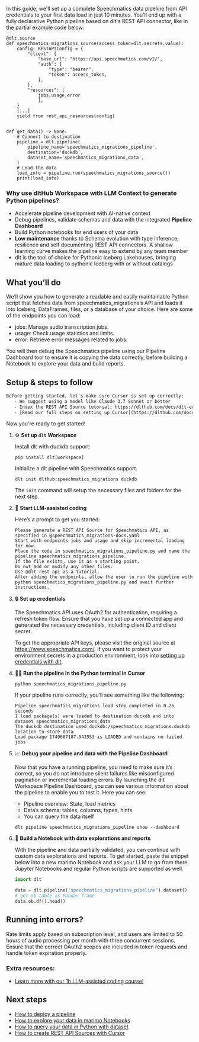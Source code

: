 In this guide, we'll set up a complete Speechmatics data pipeline from API credentials to your first data load in just 10 minutes. You'll end up with a fully declarative Python pipeline based on dlt's REST API connector, like in the partial example code below:

```python-outcome
@dlt.source
def speechmatics_migrations_source(access_token=dlt.secrets.value):
    config: RESTAPIConfig = {
        "client": {
            "base_url": "https://api.speechmatics.com/v2/",
            "auth": {
                "type": "bearer",
                "token": access_token,
            },
        },
        "resources": [
            jobs,usage,error
            ],
    }
    [...]
    yield from rest_api_resources(config)


def get_data() -> None:
    # Connect to destination
    pipeline = dlt.pipeline(
        pipeline_name='speechmatics_migrations_pipeline',
        destination='duckdb',
        dataset_name='speechmatics_migrations_data', 
    )
    # Load the data
    load_info = pipeline.run(speechmatics_migrations_source())
    print(load_info) 
```

### Why use dltHub Workspace with LLM Context to generate Python pipelines?

- Accelerate pipeline development with AI-native context
- Debug pipelines, validate schemas and data with the integrated **Pipeline Dashboard**
- Build Python notebooks for end users of your data
- **Low maintenance** thanks to Schema evolution with type inference, resilience and self documenting REST API connectors. A shallow learning curve makes the pipeline easy to extend by any team member
- dlt is the tool of choice for Pythonic Iceberg Lakehouses, bringing mature data loading to pythonic Iceberg with or without catalogs

## What you’ll do

We’ll show you how to generate a readable and easily maintainable Python script that fetches data from speechmatics_migrations’s API and loads it into Iceberg, DataFrames, files, or a database of your choice. Here are some of the endpoints you can load:

- jobs: Manage audio transcription jobs.
- usage: Check usage statistics and limits.
- error: Retrieve error messages related to jobs.

You will then debug the Speechmatics pipeline using our Pipeline Dashboard tool to ensure it is copying the data correctly, before building a Notebook to explore your data and build reports.

## Setup & steps to follow

```default
Before getting started, let's make sure Cursor is set up correctly:
   - We suggest using a model like Claude 3.7 Sonnet or better
   - Index the REST API Source tutorial: https://dlthub.com/docs/dlt-ecosystem/verified-sources/rest_api/ and add it to context as **@dlt rest api**
   - [Read our full steps on setting up Cursor](https://dlthub.com/docs/dlt-ecosystem/llm-tooling/cursor-restapi#23-configuring-cursor-with-documentation)
```

Now you're ready to get started!

1. ⚙️ **Set up `dlt` Workspace**
    
    Install dlt with duckdb support:
    ```shell
    pip install dlt[workspace]
    ```

    Initialize a dlt pipeline with Speechmatics support.
    ```shell
    dlt init dlthub:speechmatics_migrations duckdb
    ```

    The `init` command will setup the necessary files and folders for the next step.
    
2. 🤠 **Start LLM-assisted coding**
    
    Here’s a prompt to get you started:
    
    ```prompt
    Please generate a REST API Source for Speechmatics API, as specified in @speechmatics_migrations-docs.yaml 
    Start with endpoints jobs and usage and skip incremental loading for now. 
    Place the code in speechmatics_migrations_pipeline.py and name the pipeline speechmatics_migrations_pipeline. 
    If the file exists, use it as a starting point. 
    Do not add or modify any other files. 
    Use @dlt rest api as a tutorial. 
    After adding the endpoints, allow the user to run the pipeline with python speechmatics_migrations_pipeline.py and await further instructions.
    ```

    
3. 🔒 **Set up credentials** 
    
    The Speechmatics API uses OAuth2 for authentication, requiring a refresh token flow. Ensure that you have set up a connected app and generated the necessary credentials, including client ID and client secret.
    
    To get the appropriate API keys, please visit the original source at https://www.speechmatics.com/.
    If you want to protect your environment secrets in a production environment, look into [setting up credentials with dlt](https://dlthub.com/docs/walkthroughs/add_credentials).
    
4. 🏃‍♀️ **Run the pipeline in the Python terminal in Cursor**
    
    ```shell
    python speechmatics_migrations_pipeline.py
    ```
    
    If your pipeline runs correctly, you’ll see something like the following:
    
    ```shell
    Pipeline speechmatics_migrations load step completed in 0.26 seconds
    1 load package(s) were loaded to destination duckdb and into dataset speechmatics_migrations_data
    The duckdb destination used duckdb:/speechmatics_migrations.duckdb location to store data
    Load package 1749667187.541553 is LOADED and contains no failed jobs
    ```
    
5. 📈 **Debug your pipeline and data with the Pipeline Dashboard**

    Now that you have a running pipeline, you need to make sure it’s correct, so you do not introduce silent failures like misconfigured pagination or incremental loading errors. By launching the dlt Workspace Pipeline Dashboard, you can see various information about the pipeline to enable you to test it. Here you can see:
    - Pipeline overview: State, load metrics
    - Data’s schema: tables, columns, types, hints
    - You can query the data itself
    
    ```shell
    dlt pipeline speechmatics_migrations_pipeline show --dashboard
    ```
    
6. 🐍 **Build a Notebook with data explorations and reports**

    With the pipeline and data partially validated, you can continue with custom data explorations and reports. To get started, paste the snippet below into a new marimo Notebook and ask your LLM to go from there. Jupyter Notebooks and regular Python scripts are supported as well.

    
    ```python
    import dlt

   data = dlt.pipeline("speechmatics_migrations_pipeline").dataset()
   # get ob table as Pandas frame
   data.ob.df().head()
    ```

## Running into errors?

Rate limits apply based on subscription level, and users are limited to 50 hours of audio processing per month with three concurrent sessions. Ensure that the correct OAuth2 scopes are included in token requests and handle token expiration properly.

### Extra resources:

- [Learn more with our 1h LLM-assisted coding course!](https://www.youtube.com/watch?v=GGid70rnJuM)

## Next steps

- [How to deploy a pipeline](https://dlthub.com/docs/walkthroughs/deploy-a-pipeline)
- [How to explore your data in marimo Notebooks](https://dlthub.com/docs/general-usage/dataset-access/marimo)
- [How to query your data in Python with dataset](https://dlthub.com/docs/general-usage/dataset-access/dataset)
- [How to create REST API Sources with Cursor](https://dlthub.com/docs/dlt-ecosystem/llm-tooling/cursor-restapi)